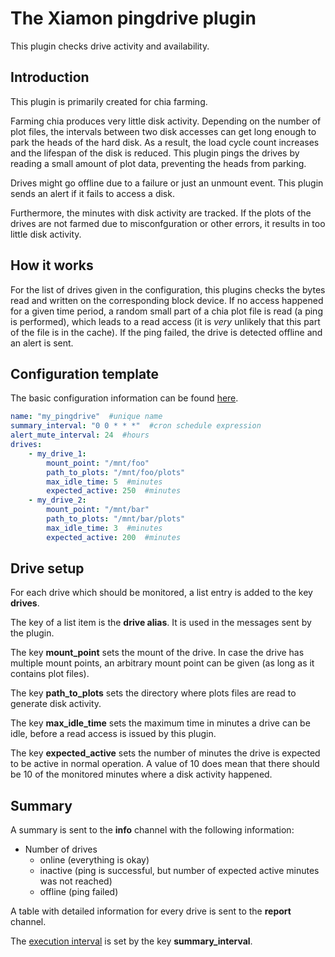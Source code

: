 # The Xiamon pingdrive plugin

This plugin checks drive activity and availability. 

## **Introduction**

This plugin is primarily created for chia farming.

Farming chia produces very little disk activity. Depending on the number of plot files, the intervals between two disk accesses can get long enough to park the heads of the hard disk. As a result, the load cycle count increases and the lifespan of the disk is reduced. This plugin pings the drives by reading a small amount of plot data, preventing the heads from parking.

Drives might go offline due to a failure or just an unmount event. This plugin sends an alert if it fails to access a disk.

Furthermore, the minutes with disk activity are tracked. If the plots of the drives are not farmed due to misconfguration or other errors, it results in too little disk activity.

## **How it works**

For the list of drives given in the configuration, this plugins checks the bytes read and written on the corresponding block device. If no access happened for a given time period, a random small part of a chia plot file is read (a ping is performed), which leads to a read access (it is _very_ unlikely that this part of the file is in the cache). If the ping failed, the drive is detected offline and an alert is sent.

## **Configuration template**

The basic configuration information can be found [here](../config_basics.md).

```yaml
name: "my_pingdrive"  #unique name
summary_interval: "0 0 * * *"  #cron schedule expression
alert_mute_interval: 24  #hours
drives:
    - my_drive_1:
        mount_point: "/mnt/foo"
        path_to_plots: "/mnt/foo/plots"
        max_idle_time: 5  #minutes
        expected_active: 250  #minutes
    - my_drive_2:
        mount_point: "/mnt/bar"
        path_to_plots: "/mnt/bar/plots"
        max_idle_time: 3  #minutes
        expected_active: 200  #minutes
```

## **Drive setup**

For each drive which should be monitored, a list entry is added to the key **drives**.

The key of a list item is the **drive alias**. It is used in the messages sent by the plugin.

The key **mount_point** sets the mount of the drive. In case the drive has multiple mount points, an arbitrary mount point can be given (as long as it contains plot files).

The key **path_to_plots** sets the directory where plots files are read to generate disk activity.

The key **max_idle_time** sets the maximum time in minutes a drive can be idle, before a read access is issued by this plugin.

The key **expected_active** sets the number of minutes the drive is expected to be active in normal operation. A value of 10 does mean that there should be 10 of the monitored minutes where a disk activity happened.

## **Summary**

A summary is sent to the **info** channel with the following information:

- Number of drives
  - online (everything is okay)
  - inactive (ping is successful, but number of expected active minutes was not reached)
  - offline (ping failed)

A table with detailed information for every drive is sent to the **report** channel.

The [execution interval](../config_basics.md) is set by the key **summary_interval**.
